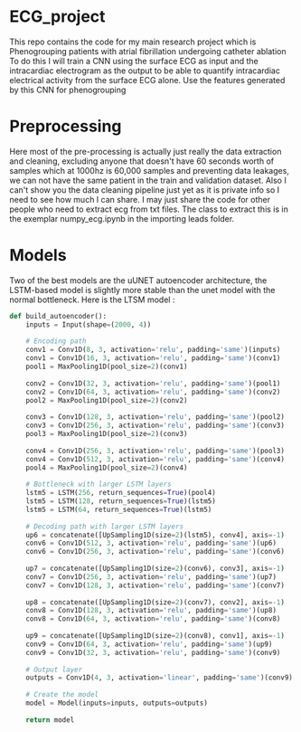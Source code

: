 # ECG_project
This repo contains the code for my main research project which is Phenogrouping patients with atrial fibrillation undergoing catheter ablation <br />
 To do this I will train a CNN using the surface ECG as input and the intracardiac electrogram as the output to be able to quantify intracardiac electrical activity from the surface ECG alone. Use the features generated by this CNN for phenogrouping
# Preprocessing 
Here most of the pre-processing is actually just really the data extraction and cleaning, excluding anyone that doesn't have 60 seconds worth of samples which at 1000hz is 60,000 samples and preventing data leakages, we can not have the same patient in the train and validation dataset. Also I can't show you the data cleaning pipeline just yet as it is private info so I need to see how much I can share. I may just share the code for other people who need to extract ecg from txt files. The class to extract this is in the exemplar numpy_ecg.ipynb in the importing leads folder.
# Models
Two of the best models are the uUNET autoencoder architecture, the LSTM-based model is slightly more stable than the unet model with the normal bottleneck. Here is the LTSM model :
```python
def build_autoencoder():
    inputs = Input(shape=(2000, 4))
    
    # Encoding path
    conv1 = Conv1D(8, 3, activation='relu', padding='same')(inputs)
    conv1 = Conv1D(16, 3, activation='relu', padding='same')(conv1)
    pool1 = MaxPooling1D(pool_size=2)(conv1)
    
    conv2 = Conv1D(32, 3, activation='relu', padding='same')(pool1)
    conv2 = Conv1D(64, 3, activation='relu', padding='same')(conv2)
    pool2 = MaxPooling1D(pool_size=2)(conv2)
    
    conv3 = Conv1D(128, 3, activation='relu', padding='same')(pool2)
    conv3 = Conv1D(256, 3, activation='relu', padding='same')(conv3)
    pool3 = MaxPooling1D(pool_size=2)(conv3)
    
    conv4 = Conv1D(256, 3, activation='relu', padding='same')(pool3)
    conv4 = Conv1D(512, 3, activation='relu', padding='same')(conv4)
    pool4 = MaxPooling1D(pool_size=2)(conv4)
    
    # Bottleneck with larger LSTM layers
    lstm5 = LSTM(256, return_sequences=True)(pool4)
    lstm5 = LSTM(128, return_sequences=True)(lstm5)
    lstm5 = LSTM(64, return_sequences=True)(lstm5)
    
    # Decoding path with larger LSTM layers
    up6 = concatenate([UpSampling1D(size=2)(lstm5), conv4], axis=-1)
    conv6 = Conv1D(512, 3, activation='relu', padding='same')(up6)
    conv6 = Conv1D(256, 3, activation='relu', padding='same')(conv6)
    
    up7 = concatenate([UpSampling1D(size=2)(conv6), conv3], axis=-1)
    conv7 = Conv1D(256, 3, activation='relu', padding='same')(up7)
    conv7 = Conv1D(128, 3, activation='relu', padding='same')(conv7)
    
    up8 = concatenate([UpSampling1D(size=2)(conv7), conv2], axis=-1)
    conv8 = Conv1D(128, 3, activation='relu', padding='same')(up8)
    conv8 = Conv1D(64, 3, activation='relu', padding='same')(conv8)
    
    up9 = concatenate([UpSampling1D(size=2)(conv8), conv1], axis=-1)
    conv9 = Conv1D(64, 3, activation='relu', padding='same')(up9)
    conv9 = Conv1D(32, 3, activation='relu', padding='same')(conv9)
    
    # Output layer
    outputs = Conv1D(4, 3, activation='linear', padding='same')(conv9)
    
    # Create the model
    model = Model(inputs=inputs, outputs=outputs)
    
    return model
```
